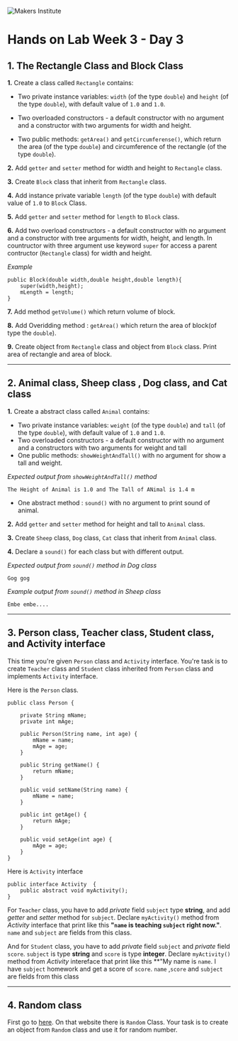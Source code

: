 ![Makers Institute](https://makersinstitute.id/img/logo-makersinstitute.png)

# Hands on Lab Week 3 - Day 3

## <a name="lab1"></a>1. The Rectangle Class and Block Class

**1.** Create a class called `Rectangle` contains:
- Two private instance variables: `width` (of the type `double`) and `height` (of the type `double`), with default value of `1.0` and `1.0`.

- Two overloaded constructors - a default constructor with no argument and a constructor with two arguments for width and height.

- Two public methods:  `getArea()` and `getCircumferense()`, which return the area (of the type `double`) and circumference of the rectangle (of the type `double`). 

**2.** Add `getter` and `setter` method for width and height to `Rectangle` class.

**3.** Create `Block` class that inherit from `Rectangle` class.  

**4.** Add instance private variable `length` (of the type `double`) with default value of `1.0` to `Block` Class.

**5.** Add `getter` and `setter` method for `length` to `Block` class. 

**6.** Add two overload constructors - a default constructor with no argument and a constructor with tree arguments for width, height, and length. In countructor with three argument use keyword `super` for access a parent contructor (`Rectangle` class) for width and height. 

*Example*

```
public Block(double width,double height,double length){
    super(width,height);
    mLength = length;
}
```

**7.** Add method `getVolume()` which return volume of block. 

**8.** Add Overidding method : `getArea()` which return the area of block(of type the `double`).

**9.** Create object from `Rectangle` class and object from `Block` class. Print area of rectangle and area of block.  

---

## <a name="lab2"></a>2. Animal class, Sheep class , Dog class, and Cat class

**1.** Create a abstract class called `Animal` contains:
- Two private instance variables: `weight` (of the type `double`) and `tall` (of the type `double`), with default value of `1.0` and `1.0`.
- Two overloaded constructors - a default constructor with no argument and a constructors with two arguments for weight and tall
- One public methods: `showWeightAndTall()` with no argument for show a tall and weight. 

*Expected output from `showWeightAndTall()` method*
```
The Height of Animal is 1.0 and The Tall of ANimal is 1.4 m
```
- One abstract method : `sound()` with no argument to print sound of animal.

**2.** Add `getter` and `setter` method for height and tall to `Animal` class.

**3.** Create `Sheep` class, `Dog` class, `Cat` class that inherit from `Animal` class.  

**4.** Declare a `sound()` for each class but with different output. 

*Expected output from `sound()` method in Dog class*
```
Gog gog
```

*Example output from `sound()` method in Sheep class* 
```
Embe embe....
```
---

## <a name="lab3"></a>3. Person class, Teacher class, Student class, and  Activity interface

This time you're given `Person` class and `Activity` interface. You're task is to create `Teacher` class and `Student` class inherited from `Person` class and implements `Activity` interface. 

Here is the `Person` class.
```
public class Person {

    private String mName;
    private int mAge;

    public Person(String name, int age) {
        mName = name;
        mAge = age;
    }

    public String getName() {
        return mName;
    }

    public void setName(String name) {
        mName = name;
    }

    public int getAge() {
        return mAge;
    }

    public void setAge(int age) {
        mAge = age;
    }
}
```

Here is `Activity` interface  
```
public interface Activity  {
    public abstract void myActivity();
}
```

For `Teacher` class, you have to add *private* field `subject` type **string**, and add *getter* and *setter* method for `subject`. Declare `myActivity()` method from *Activity* interface that print like this **"`name` is teaching `subject` right now."**. `name` and `subject` are fields from this class. 

And for `Student` class, you have to add *private* field `subject` and *private* field `score`. `subject` is type **string** and `score` is type **integer**. Declare `myActivity()` method from *Activity* intereface that print like this **"My name is `name`. I have `subject` homework and get a score of `score`. `name` ,`score` and `subject` are fields from this class

---
## <a name="lab4"></a>4. Random class
First go to [here](https://docs.oracle.com/javase/8/docs/api/java/util/Random.html). On that website there is `Random` Class. Your task is to create an object from `Random` class and use it for random number.
